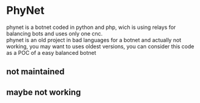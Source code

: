 # PhyNet
 phynet is a botnet coded in python and php, wich is using relays for balancing bots and uses only one cnc.  
 phynet is an old project in bad languages for a botnet and actually not working, you may want to uses oldest versions, you can consider this code as a POC of a easy balanced botnet
## not maintained
## maybe not working
